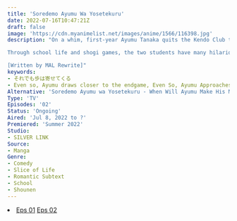 ```yaml
---
title: 'Soredemo Ayumu Wa Yosetekuru'
date: 2022-07-16T10:47:21Z
draft: false
image: 'https://cdn.myanimelist.net/images/anime/1566/116398.jpg'
description: "On a whim, first-year Ayumu Tanaka quits the Kendo Club to join the illegitimate Shogi Club. Urushi Yaotome, the president of the club and a master of shogi, is thrilled to finally have a playing partner. As Ayumu's upperclassman, Urushi endeavors to be his shogi mentor and student role model. Too often, however, she finds herself blushing with embarrassment! Stone-faced and honest, Ayumu sees no issue with calling Urushi [cute.] Although Ayumu likes her, he refrains from confessing and promises himself to first beat her in a game of shogi.

Through school life and shogi games, the two students have many hilarious and heart-warming adventures. Ayumu enjoys every second with Urushi, but he is still a long way from beating her in shogi. With the commitment he made to himself, will Ayumu ever get the chance to confess his feelings to Urushi?

[Written by MAL Rewrite]"
keywords:
- それでも歩は寄せてくる
- Even so, Ayumu draws closer to the endgame, Even So, Ayumu Approaches, Soreayu
Alternative: 'Soredemo Ayumu wa Yosetekuru - When Will Ayumu Make His Move?'
Type: 'TV'
Episodes: '02'
Status: 'Ongoing'
Aired: 'Jul 8, 2022 to ?'
Premiered: 'Summer 2022'
Studio:
- SILVER LINK
Source:
- Manga
Genre:
- Comedy
- Slice of Life
- Romantic Subtext
- School
- Shounen
---
```


<div class="bc-1 d-g p-5">
<li class="d-g gg-5 gtc-e">
  <a id="allvideo" href="#" data-video="//embed.hugonime.repl.co/videokf.php?id=SoredemoAyumuWaYosetekuru/Soredemo Ayumu Wa Yosetekuru - 01" rel=nofollow">Eps 01</a>
  <a id="allvideo" href="#" data-video="//embed.hugonime.repl.co/videokf.php?id=SoredemoAyumuWaYosetekuru/Soredemo Ayumu Wa Yosetekuru - 02" rel=nofollow">Eps 02</a>
</li>
</div>